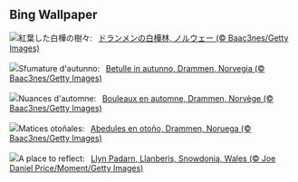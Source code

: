 ## Bing Wallpaper
![](https://www.bing.com/th?id=OHR.NorwayBirch_JA-JP0530837645_UHD.jpg&w=1000)紅葉した白樺の樹々:&nbsp;&ensp;[ドランメンの白樺林, ノルウェー (© Baac3nes/Getty Images)](https://www.bing.com/th?id=OHR.NorwayBirch_JA-JP0530837645_UHD.jpg)
<br><br/>
![](https://www.bing.com/th?id=OHR.NorwayBirch_IT-IT3144074333_UHD.jpg&w=1000)Sfumature d'autunno:&nbsp;&ensp;[Betulle in autunno, Drammen, Norvegia (© Baac3nes/Getty Images)](https://www.bing.com/th?id=OHR.NorwayBirch_IT-IT3144074333_UHD.jpg)
<br><br/>
![](https://www.bing.com/th?id=OHR.NorwayBirch_FR-FR2848858958_UHD.jpg&w=1000)Nuances d'automne:&nbsp;&ensp;[Bouleaux en automne, Drammen, Norvège (© Baac3nes/Getty Images)](https://www.bing.com/th?id=OHR.NorwayBirch_FR-FR2848858958_UHD.jpg)
<br><br/>
![](https://www.bing.com/th?id=OHR.NorwayBirch_ES-ES5601632512_UHD.jpg&w=1000)Matices otoñales:&nbsp;&ensp;[Abedules en otoño, Drammen, Noruega (© Baac3nes/Getty Images)](https://www.bing.com/th?id=OHR.NorwayBirch_ES-ES5601632512_UHD.jpg)
<br><br/>
![](https://www.bing.com/th?id=OHR.LlanberisSnowdoniaSunset_EN-GB2196204197_UHD.jpg&w=1000)A place to reflect:&nbsp;&ensp;[Llyn Padarn, Llanberis, Snowdonia, Wales (© Joe Daniel Price/Moment/Getty Images)](https://www.bing.com/th?id=OHR.LlanberisSnowdoniaSunset_EN-GB2196204197_UHD.jpg)
<br><br/>
